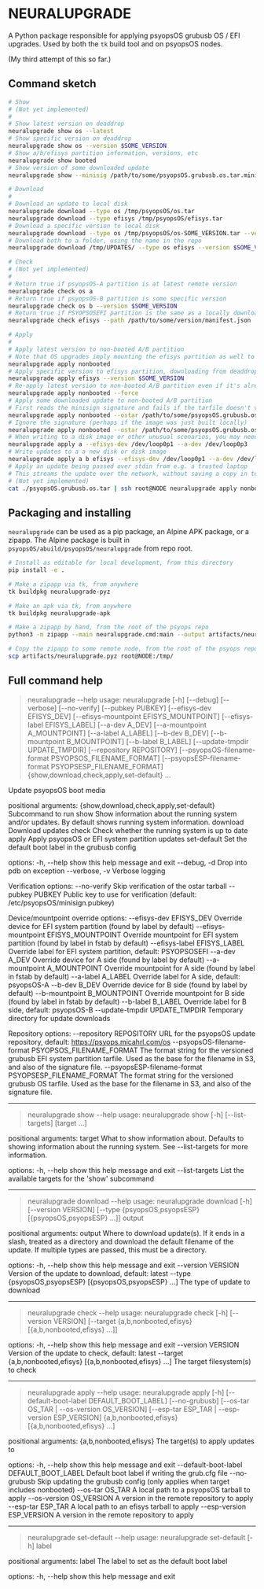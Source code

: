 # NEURALUPGRADE

A Python package responsible for
applying psyopsOS grubusb OS / EFI upgrades.
Used by both the `tk` build tool and on psyopsOS nodes.

(My third attempt of this so far.)

## Command sketch

```sh
# Show
# (Not yet implemented)
#
# Show latest version on deaddrop
neuralupgrade show os --latest
# Show specific version on deaddrop
neuralupgrade show os --version $SOME_VERSION
# Show a/b/efisys partition information, versions, etc
neuralupgrade show booted
# Show version of some downloaded update
neuralupgrade show --minisig /path/to/some/psyopsOS.grubusb.os.tar.minisig

# Download
#
# Download an update to local disk
neuralupgrade download --type os /tmp/psyopsOS/os.tar
neuralupgrade download --type efisys /tmp/psyopsOS/efisys.tar
# Download a specific version to local disk
neuralupgrade download --type os /tmp/psyopsOS/os-SOME_VERSION.tar --version $SOME_VERSION
# Download both to a folder, using the name in the repo
neuralupgrade download /tmp/UPDATES/ --type os efisys --version $SOME_VERSION

# Check
# (Not yet implemented)
#
# Return true if psyopsOS-A partition is at latest remote version
neuralupgrade check os a
# Return true if psyopsOS-B partition is some specific version
neuralupgrade check os b --version $SOME_VERSION
# Return true if PSYOPSOSEFI partition is the same as a locally downloaded updated
neuralupgrade check efisys --path /path/to/some/version/manifest.json

# Apply
#
# Apply latest version to non-booted A/B partition
# Note that OS upgrades imply mounting the efisys partition as well to update the grub config.
neuralupgrade apply nonbooted
# Apply specific version to efisys partition, downloading from deaddrop
neuralupgrade apply efisys --version $SOME_VERSION
# Re-apply latest version to non-booted A/B partition even if it's already present
neuralupgrade apply nonbooted --force
# Apply some downloaded update to non-booted A/B partition
# First reads the minisign signature and fails if the tarfile doesn't verify
neuralupgrade apply nonbooted --ostar /path/to/some/psyopsOS.grubusb.os.tar
# Ignore the signature (perhaps if the image was just built locally)
neuralupgrade apply nonbooted --ostar /path/to/some/psyopsOS.grubusb.os.tar --no-verify
# When writing to a disk image or other unusual scenarios, you may need to pass explicit A/B sides and device names
neuralupgrade apply a --efisys-dev /dev/loop0p1 --a-dev /dev/loop0p3
# Write updates to a a new disk or disk image
neuralupgrade apply a b efisys --efisys-dev /dev/loop0p1 --a-dev /dev/loop0p3 --b-dev /dev/loop0p4 --ostar /path/to/psyopsOS.grubusb.os.tar --efisys-tar /path/to/efisys.tar
# Apply an update being passed over stdin from e.g. a trusted laptop
# This streams the update over the network, without saving a copy in temp storage first
# (Not yet implemented)
cat ./psyopsOS.grubusb.os.tar | ssh root@NODE neuralupgrade apply nonbooted --no-verify
```

## Packaging and installing

`neuralupgrade` can be used as a pip package, an Alpine APK package, or a zipapp.
The Alpine package is built in `psyopsOS/abuild/psyopsOS/neuralupgrade` from repo root.

```sh
# Install as editable for local development, from this directory
pip install -e .

# Make a zipapp via tk, from anywhere
tk buildpkg neuralupgrade-pyz

# Make an apk via tk, from anywhere
tk buildpkg neuralupgrade-apk

# Make a zipapp by hand, from the root of the psyops repo
python3 -m zipapp --main neuralupgrade.cmd:main --output artifacts/neuralupgrade.pyz --python "/usr/bin/env python3" psyopsOS/neuralupgrade/src

# Copy the zipapp to some remote node, from the root of the psyops repo
scp artifacts/neuralupgrade.pyz root@NODE:/tmp/
```

## Full command help


<!--[[[cog
#
# This section is generated with cog
# Run `cog -r readme.md` and it will overwrite the help output below with the latest.
# Or, run `tk cog` and it will run `cog` on this file and any others it knows about.
#

import cog
from neuralupgrade.cmd import get_argparse_help_string, getparser
cog.outl(get_argparse_help_string("neuralupgrade", getparser(prog="neuralupgrade")))
]]]-->
> neuralupgrade --help
usage: neuralupgrade [-h] [--debug] [--verbose] [--no-verify] [--pubkey PUBKEY]
                     [--efisys-dev EFISYS_DEV]
                     [--efisys-mountpoint EFISYS_MOUNTPOINT]
                     [--efisys-label EFISYS_LABEL] [--a-dev A_DEV]
                     [--a-mountpoint A_MOUNTPOINT] [--a-label A_LABEL]
                     [--b-dev B_DEV] [--b-mountpoint B_MOUNTPOINT]
                     [--b-label B_LABEL] [--update-tmpdir UPDATE_TMPDIR]
                     [--repository REPOSITORY]
                     [--psyopsOS-filename-format PSYOPSOS_FILENAME_FORMAT]
                     [--psyopsESP-filename-format PSYOPSESP_FILENAME_FORMAT]
                     {show,download,check,apply,set-default} ...

Update psyopsOS boot media

positional arguments:
  {show,download,check,apply,set-default}
                        Subcommand to run
    show                Show information about the running system and/or
                        updates. By default shows running system information.
    download            Download updates
    check               Check whether the running system is up to date
    apply               Apply psyopsOS or EFI system partition updates
    set-default         Set the default boot label in the grubusb config

options:
  -h, --help            show this help message and exit
  --debug, -d           Drop into pdb on exception
  --verbose, -v         Verbose logging

Verification options:
  --no-verify           Skip verification of the ostar tarball
  --pubkey PUBKEY       Public key to use for verification (default:
                        /etc/psyopsOS/minisign.pubkey)

Device/mountpoint override options:
  --efisys-dev EFISYS_DEV
                        Override device for EFI system partition (found by label
                        by default)
  --efisys-mountpoint EFISYS_MOUNTPOINT
                        Override mountpoint for EFI system partition (found by
                        label in fstab by default)
  --efisys-label EFISYS_LABEL
                        Override label for EFI system partition, default:
                        PSYOPSOSEFI
  --a-dev A_DEV         Override device for A side (found by label by default)
  --a-mountpoint A_MOUNTPOINT
                        Override mountpoint for A side (found by label in fstab
                        by default)
  --a-label A_LABEL     Override label for A side, default: psyopsOS-A
  --b-dev B_DEV         Override device for B side (found by label by default)
  --b-mountpoint B_MOUNTPOINT
                        Override mountpoint for B side (found by label in fstab
                        by default)
  --b-label B_LABEL     Override label for B side, default: psyopsOS-B
  --update-tmpdir UPDATE_TMPDIR
                        Temporary directory for update downloads

Repository options:
  --repository REPOSITORY
                        URL for the psyopsOS update repository, default:
                        https://psyops.micahrl.com/os
  --psyopsOS-filename-format PSYOPSOS_FILENAME_FORMAT
                        The format string for the versioned grubusb EFI system
                        partition tarfile. Used as the base for the filename in
                        S3, and also of the signature file.
  --psyopsESP-filename-format PSYOPSESP_FILENAME_FORMAT
                        The format string for the versioned grubusb OS tarfile.
                        Used as the base for the filename in S3, and also of the
                        signature file.

________________________________________________________________________

> neuralupgrade show --help
usage: neuralupgrade show [-h] [--list-targets] [target ...]

positional arguments:
  target          What to show information about. Defaults to showing
                  information about the running system. See --list-targets for
                  more information.

options:
  -h, --help      show this help message and exit
  --list-targets  List the available targets for the 'show' subcommand

________________________________________________________________________

> neuralupgrade download --help
usage: neuralupgrade download [-h] [--version VERSION]
                              [--type {psyopsOS,psyopsESP} [{psyopsOS,psyopsESP} ...]]
                              output

positional arguments:
  output                Where to download update(s). If it ends in a slash,
                        treated as a directory and download the default filename
                        of the update. If multiple types are passed, this must
                        be a directory.

options:
  -h, --help            show this help message and exit
  --version VERSION     Version of the update to download, default: latest
  --type {psyopsOS,psyopsESP} [{psyopsOS,psyopsESP} ...]
                        The type of update to download

________________________________________________________________________

> neuralupgrade check --help
usage: neuralupgrade check [-h] [--version VERSION]
                           [--target {a,b,nonbooted,efisys} [{a,b,nonbooted,efisys} ...]]

options:
  -h, --help            show this help message and exit
  --version VERSION     Version of the update to check, default: latest
  --target {a,b,nonbooted,efisys} [{a,b,nonbooted,efisys} ...]
                        The target filesystem(s) to check

________________________________________________________________________

> neuralupgrade apply --help
usage: neuralupgrade apply [-h] [--default-boot-label DEFAULT_BOOT_LABEL]
                           [--no-grubusb]
                           [--os-tar OS_TAR | --os-version OS_VERSION]
                           [--esp-tar ESP_TAR | --esp-version ESP_VERSION]
                           {a,b,nonbooted,efisys} [{a,b,nonbooted,efisys} ...]

positional arguments:
  {a,b,nonbooted,efisys}
                        The target(s) to apply updates to

options:
  -h, --help            show this help message and exit
  --default-boot-label DEFAULT_BOOT_LABEL
                        Default boot label if writing the grub.cfg file
  --no-grubusb          Skip updating the grubusb config (only applies when
                        target includes nonbooted)
  --os-tar OS_TAR       A local path to a psyopsOS tarball to apply
  --os-version OS_VERSION
                        A version in the remote repository to apply
  --esp-tar ESP_TAR     A local path to an efisys tarball to apply
  --esp-version ESP_VERSION
                        A version in the remote repository to apply

________________________________________________________________________

> neuralupgrade set-default --help
usage: neuralupgrade set-default [-h] label

positional arguments:
  label       The label to set as the default boot label

options:
  -h, --help  show this help message and exit

<!--[[[end]]]-->
